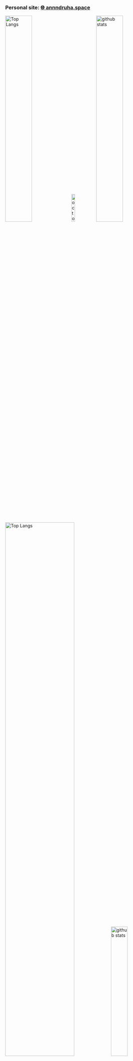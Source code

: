 ### Personal site: [🌐 annndruha.space](https://annndruha.space)

<p align="left">
  <img alt="Top Langs" width=41% src="http://github-profile-summary-cards.vercel.app/api/cards/most-commit-language?username=annndruha&theme=default" />
  <img alt="octocat" width=15% src="https://user-images.githubusercontent.com/5713670/87202985-820dcb80-c2b6-11ea-9f56-7ec461c497c3.gif"/>
  <img alt="github stats" width=41% src="http://github-profile-summary-cards.vercel.app/api/cards/stats?username=annndruha&theme=default" />
</p>


<p align="left">
  <img alt="Top Langs" width=66% src="http://github-profile-summary-cards.vercel.app/api/cards/profile-details?username=annndruha&theme=default" />
  
  <!--   Comment up-to-date plot, it's loads too long  -->
  <!--   <img alt="github stats" width=33% src="http://github-profile-summary-cards.vercel.app/api/cards/productive-time?username=annndruha&theme=default&utcOffset=3" /> -->

  <img alt="github stats" width=32.5% src="https://github.com/user-attachments/assets/a4ebe470-690a-4787-b17e-f6022c2f219e" />
</p>
